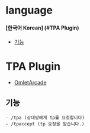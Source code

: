 # language

#### [한국어 Korean] (#TPA Plugin)
- [기능](#기능)

# TPA Plugin
-   [OmletArcade](https://omlet.gg/profile/mumyung1507)

## 기능

```
- /tpa (상대방에게 tp를 요청합니다)
- /tpaccept (tp 요청을 받습니다.)
```
